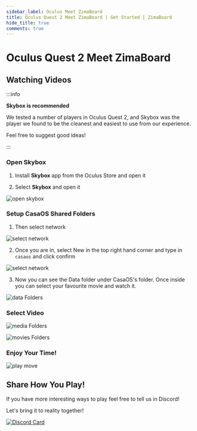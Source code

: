 ```yaml
---
sidebar_label: Oculus Meet ZimaBoard
title: Oculus Quest 2 Meet ZimaBoard | Get Started | ZimaBoard
hide_title: true
comments: true
---
```


# Oculus Quest 2 Meet ZimaBoard

## Watching Videos

:::info

**Skybox is recommended**

We tested a number of players in Oculus Quest 2, and Skybox was the player we found to be the cleanest and easiest to use from our experience.

Feel free to suggest good ideas!

:::

### Open Skybox

1. Install **Skybox** app from the Oculus Store and open it

2. Select **Skybox** and open it

<p><img
  src={require('./images/oculus-select-skybox.png').default}
  alt="open skybox"
  style={{
    maxWidth: '80%',
    display: 'block',
    margin: 'auto'
    }}
/></p>

### Setup CasaOS Shared Folders

1. Then select network

<p><img
  src={require('./images/oculus-select-network.png').default}
  alt="select network"
  style={{
    maxWidth: '80%',
    display: 'block',
    margin: 'auto'
    }}
/></p>

2. Once you are in, select New in the top right hand corner and type in `casaos` and click confirm

<p><img
  src={require('./images/oculus-creat-casa.png').default}
  alt="select network"
  style={{
    maxWidth: '80%',
    display: 'block',
    margin: 'auto'
    }}
/></p>

3. Now you can see the Data folder under CasaOS's folder. Once inside you can select your favourite movie and watch it.

<p><img
  src={require('./images/oculus-see-casa-data.png').default}
  alt="data Folders"
  style={{
    maxWidth: '80%',
    display: 'block',
    margin: 'auto'
    }}
/></p>

### Select Video

<p><img
  src={require('./images/oculus-see-casa-data-media.png').default}
  alt="media Folders"
  style={{
    maxWidth: '80%',
    display: 'block',
    margin: 'auto'
    }}
/></p>

<p><img
  src={require('./images/oculus-see-casa-data-media-movies.png').default}
  alt="movies Folders"
  style={{
    maxWidth: '80%',
    display: 'block',
    margin: 'auto'
    }}
/></p>

### Enjoy Your Time!

<p><img
  src={require('./images/oculus-see-move.png').default}
  alt="play move"
  style={{
    maxWidth: '80%',
    display: 'block',
    margin: 'auto'
    }}
/></p>


## Share How You Play!

If you have more interesting ways to play feel free to tell us in Discord!

Let's bring it to reality together!

[![Discord Card](https://discordapp.com/api/guilds/884667213326463016/widget.png?style=banner2)](https://discord.gg/knqAbbBbeX)